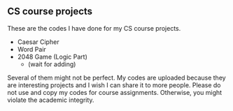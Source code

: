 ## CS course projects

 These are the codes I have done for my CS course projects.

- Caesar Cipher
- Word Pair
- 2048 Game (Logic Part)
   - (wait for adding)

Several of them might not be perfect. My codes are uploaded because they are interesting projects and I wish I can share it to more people. Please do not use and copy my codes for course assignments. Otherwise, you might violate the academic integrity.
